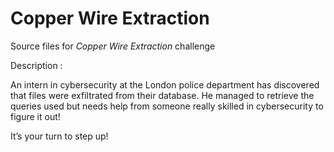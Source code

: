# Copper Wire Extraction 
Source files for _Copper Wire Extraction_ challenge

Description : 

An intern in cybersecurity at the London police department has discovered that files were exfiltrated from their database. He managed to retrieve the queries used but needs help from someone really skilled in cybersecurity to figure it out!

It’s your turn to step up!
